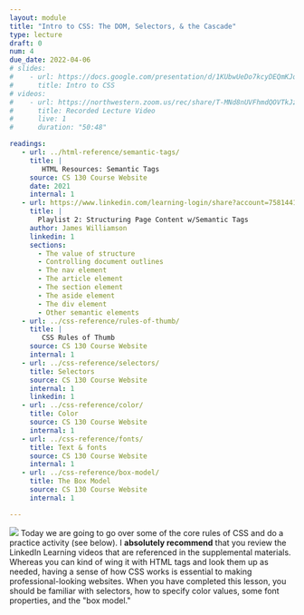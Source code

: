 ```yaml
---
layout: module
title: "Intro to CSS: The DOM, Selectors, & the Cascade"
type: lecture
draft: 0
num: 4
due_date: 2022-04-06
# slides:
#    - url: https://docs.google.com/presentation/d/1KUbwUeDo7kcyDEQmKJqV_Y2F_49AsRl9GmDrNSeQ9LM/edit?usp=sharing
#      title: Intro to CSS
# videos: 
#    - url: https://northwestern.zoom.us/rec/share/T-MNd8nUVFhmdQOVTkJzBttGqGu4WZxoQ13sanWHVZIImLz6vETKyzGogQkP1WBb.Yhrg_lFENXHwm3gO?startTime=1617829200000
#      title: Recorded Lecture Video
#      live: 1
#      duration: "50:48"

readings:
   - url: ../html-reference/semantic-tags/
     title: |
        HTML Resources: Semantic Tags
     source: CS 130 Course Website
     date: 2021
     internal: 1
   - url: https://www.linkedin.com/learning-login/share?account=75814418&forceAccount=false&redirect=https%3A%2F%2Fwww.linkedin.com%2Flearning%2Fcollections%2F6619359376476033024%3Ftrk%3Dshare_collection_url%26shareId%3DLVaYGFqTTRuu2HfhVke8MQ%253D%253D
     title: |
       Playlist 2: Structuring Page Content w/Semantic Tags 
     author: James Williamson
     linkedin: 1
     sections:
       - The value of structure
       - Controlling document outlines
       - The nav element
       - The article element
       - The section element
       - The aside element
       - The div element
       - Other semantic elements
   - url: ../css-reference/rules-of-thumb/
     title: |
        CSS Rules of Thumb
     source: CS 130 Course Website
     internal: 1
   - url: ../css-reference/selectors/
     title: Selectors
     source: CS 130 Course Website
     internal: 1
     linkedin: 1
   - url: ../css-reference/color/
     title: Color
     source: CS 130 Course Website
     internal: 1
   - url: ../css-reference/fonts/
     title: Text & fonts
     source: CS 130 Course Website
     internal: 1
   - url: ../css-reference/box-model/
     title: The Box Model
     source: CS 130 Course Website
     internal: 1

---
```




<img class="module-image" src="{{site.baseurl}}/assets/images/lectures/lecture04-css.png" /> Today we are going to go over some of the core rules of CSS and do a practice activity (see below). I **absolutely recommend** that you review the LinkedIn Learning videos that are referenced in the supplemental materials. Whereas you can kind of wing it with HTML tags and look them up as needed, having a sense of how CSS works is essential to making professional-looking websites. When you have completed this lesson, you should be familiar with selectors, how to specify color values, some font properties, and the "box model."